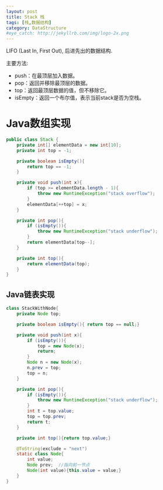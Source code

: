 ```yaml
---
layout: post
title: Stack 栈
tags: [栈,数据结构]
category: DataStructure
#eye_catch: http://jekyllrb.com/img/logo-2x.png
---
```


<script type="text/javascript" src="http://cdn.mathjax.org/mathjax/latest/MathJax.js?config=default"></script>

LIFO (Last In, First Out), 后进先出的数据结构.

主要方法:

- push：在最顶层加入数据。
- pop：返回并移除最顶层的数据。
- top：返回最顶层数据的值，但不移除它。
- isEmpty：返回一个布尔值，表示当前stack是否为空栈。

<!--more-->
<!--more-->

# Java数组实现

```java
public class Stack {
    private int[] elementData = new int[10];
    private int top = -1;

    private boolean isEmpty(){
        return top == -1;
    }

    private void push(int x){
        if (top >= elementData.length - 1){
            throw new RuntimeException("stack overflow");
        }
        elementData[++top] = x;
    }

    private int pop(){
        if (isEmpty()){
            throw new RuntimeException("stack underflow");
        }
        return elementData[top--];
    }

    private int top(){
        return elementData(top);
    }
}
```

## Java链表实现

```java
class StackWithNode{
    private Node top;

    private boolean isEmpty(){ return top == null;}

    private void push(int x){
        if (isEmpty()){
            top = new Node(x);
            return;
        }
        Node n = new Node(x);
        n.prev = top;
        top = n;
    }

    private int pop(){
        if (isEmpty()){
            throw new RuntimeException("stack underflow");
        }
        int t = top.value;
        top = top.prev;
        return t;
    }

    private int top(){return top.value;}

    @ToString(exclude = "next")
    static class Node{
        int value;
        Node prev;  //指向前一节点
        Node(int value){this.value = value;}
    }
}
```